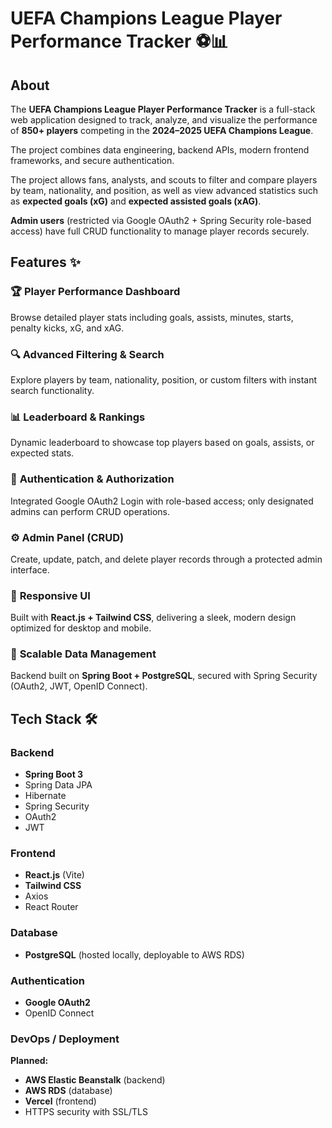 # UEFA Champions League Player Performance Tracker ⚽📊

## About

The **UEFA Champions League Player Performance Tracker** is a full-stack web application designed to track, analyze, and visualize the performance of **850+ players** competing in the **2024–2025 UEFA Champions League**.

The project combines data engineering, backend APIs, modern frontend frameworks, and secure authentication.

The project allows fans, analysts, and scouts to filter and compare players by team, nationality, and position, as well as view advanced statistics such as **expected goals (xG)** and **expected assisted goals (xAG)**.

**Admin users** (restricted via Google OAuth2 + Spring Security role-based access) have full CRUD functionality to manage player records securely.

## Features ✨

### 🏆 **Player Performance Dashboard**
Browse detailed player stats including goals, assists, minutes, starts, penalty kicks, xG, and xAG.

### 🔍 **Advanced Filtering & Search**
Explore players by team, nationality, position, or custom filters with instant search functionality.

### 📊 **Leaderboard & Rankings**
Dynamic leaderboard to showcase top players based on goals, assists, or expected stats.

### 🔐 **Authentication & Authorization**
Integrated Google OAuth2 Login with role-based access; only designated admins can perform CRUD operations.

### ⚙️ **Admin Panel (CRUD)**
Create, update, patch, and delete player records through a protected admin interface.

### 📱 **Responsive UI**
Built with **React.js + Tailwind CSS**, delivering a sleek, modern design optimized for desktop and mobile.

### 🚀 **Scalable Data Management**
Backend built on **Spring Boot + PostgreSQL**, secured with Spring Security (OAuth2, JWT, OpenID Connect).

## Tech Stack 🛠️

### **Backend**
- **Spring Boot 3**
- Spring Data JPA
- Hibernate
- Spring Security
- OAuth2
- JWT

### **Frontend**
- **React.js** (Vite)
- **Tailwind CSS**
- Axios
- React Router

### **Database**
- **PostgreSQL** (hosted locally, deployable to AWS RDS)

### **Authentication**
- **Google OAuth2**
- OpenID Connect

### **DevOps / Deployment**
**Planned:**
- **AWS Elastic Beanstalk** (backend)
- **AWS RDS** (database)
- **Vercel** (frontend)
- HTTPS security with SSL/TLS
